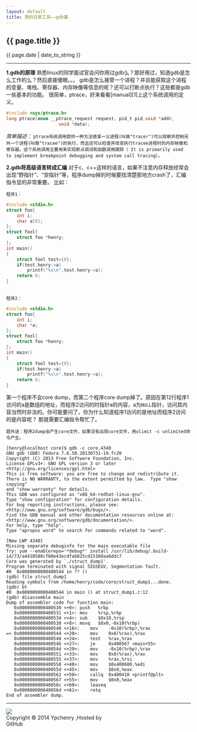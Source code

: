 ```yaml
---
layout: default
title: 我的日常工具——gdb篇
---
```

<h2>{{ page.title }}</h2>
<p>{{ page.date | date_to_string }}</p>


***
**1.gdb的原理**
熟悉linux的同学面试官会问你用过gdb么？那好用过，知道gdb是怎么工作的么？然后直接傻眼。。。
gdb是怎么接管一个进程？并且能获取这个进程的变量、堆栈、寄存器、内存映像等信息的呢？还可以打断点执行？这些都是gdb一些基本的功能。
很简单，ptrace，好来看看[manual][1]上这个系统调用的定义。
```c
#include <sys/ptrace.h>
long ptrace(enum __ptrace_request request, pid_t pid,void *addr, 
                    void *data);
```
*简单描述：*
`ptrace系统调用提供一种方法使某一父进程(叫做"tracer")可以观察并控制另外一个进程(叫做"tracee")的执行，而且还可以检查并改变执行tracee进程时的内存映像和寄存器。这个系统调用主要用来实现断点调试和函数调用跟踪（ It is primarily used to implement breakpoint debugging and system call tracing）。`

**2.gdb将高级语言转成汇编**
对于c、c++这样的语言，如果不注意内存释放经常会出现“野指针”、“空指针”等，程序dump掉的时候要找清楚那地方crash了，汇编指令显的非常重要。
比如：  

 `程序1：`
```c
#include <stdio.h>
struct foo{
    int i;
    char a[0];
};
struct fool{
    struct foo *henry;
};
int main()
{
    struct fool test={0};
    if(test.henry->a)
        printf("%x\n",test.henry->a);
    return 0;
}
    
```
`程序2：`
```c
#include <stdio.h>
struct foo{
    int i;
    char *a;
};
struct fool{
    struct foo *henry;
};
int main()
{
    struct fool test={0};
    if(test.henry->a)
        printf("%x\n",test.henry->a);
    return 0;
}
```
第一个程序不会core dump，而第二个程序core dump掉了。原因在第12行程序1访问的a是数组的地址，而程序2访问的时指针a的内容，a为`NULL`指针，访问其内容当然时非法的。你可能要问了，你为什么知道程序1访问的是地址而程序2访问的是内容呢？
那就需要汇编指令帮忙了。

    题外话：程序2dump会产生core文件，如果没有出现core文件，用ulimit -c unlimited命令产生。
```gdb
[henry@localhost core]$ gdb -c core.4340 
GNU gdb (GDB) Fedora 7.6.50.20130731-19.fc20
Copyright (C) 2013 Free Software Foundation, Inc.
License GPLv3+: GNU GPL version 3 or later <http://gnu.org/licenses/gpl.html>
This is free software: you are free to change and redistribute it.
There is NO WARRANTY, to the extent permitted by law.  Type "show copying"
and "show warranty" for details.
This GDB was configured as "x86_64-redhat-linux-gnu".
Type "show configuration" for configuration details.
For bug reporting instructions, please see:
<http://www.gnu.org/software/gdb/bugs/>.
Find the GDB manual and other documentation resources online at:
<http://www.gnu.org/software/gdb/documentation/>.
For help, type "help".
Type "apropos word" to search for commands related to "word".

[New LWP 4340]
Missing separate debuginfo for the main executable file
Try: yum --enablerepo='*debug*' install /usr/lib/debug/.build-id/73/a4410588cf88e43ecdfa6825cd15160aa6ddc7
Core was generated by `./struct_dump1'.
Program terminated with signal SIGSEGV, Segmentation fault.
#0  0x0000000000400544 in ?? ()
(gdb) file struct_dump1
Reading symbols from /home/henry/code/core/struct_dump1...done.
(gdb) bt
#0  0x0000000000400544 in main () at struct_dump1.c:12
(gdb) disassemble main
Dump of assembler code for function main:
   0x0000000000400530 <+0>:	push   %rbp
   0x0000000000400531 <+1>:	mov    %rsp,%rbp
   0x0000000000400534 <+4>:	sub    $0x10,%rsp
   0x0000000000400538 <+8>:	movq   $0x0,-0x10(%rbp)
   0x0000000000400540 <+16>:	mov    -0x10(%rbp),%rax
=> 0x0000000000400544 <+20>:	mov    0x8(%rax),%rax
   0x0000000000400548 <+24>:	test   %rax,%rax
   0x000000000040054b <+27>:	je     0x400567 <main+55>
   0x000000000040054d <+29>:	mov    -0x10(%rbp),%rax
   0x0000000000400551 <+33>:	mov    0x8(%rax),%rax
   0x0000000000400555 <+37>:	mov    %rax,%rsi
   0x0000000000400558 <+40>:	mov    $0x400600,%edi
   0x000000000040055d <+45>:	mov    $0x0,%eax
   0x0000000000400562 <+50>:	callq  0x400410 <printf@plt>
   0x0000000000400567 <+55>:	mov    $0x0,%eax
   0x000000000040056c <+60>:	leaveq 
   0x000000000040056d <+61>:	retq 
End of assembler dump.
```

<!-- UY BEGIN -->
<div>
<div id="uyan_frame"></div>
<script type="text/javascript" src="http://v2.uyan.cc/code/uyan.js"></script>
<!-- UY END -->
</div>
<hr/>
<div style="margin-left:0px;margin-right:0px">
<div style="float:left"><a href="http://www.danasoft.com"><img src="http://www.danasoft.com/vipersig.jpg" border="0"></a></div>
<div style="float:right;margin-right:200px">Copyright &copy; 2014 Ypchenry ,Hosted by <a href="https://github.com" style="text-decoration:none">GitHub</a></div>
</div>
